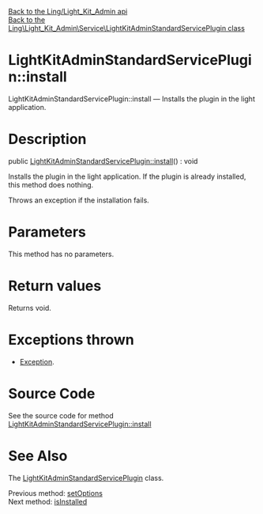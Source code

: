 [Back to the Ling/Light_Kit_Admin api](https://github.com/lingtalfi/Light_Kit_Admin/blob/master/doc/api/Ling/Light_Kit_Admin.md)<br>
[Back to the Ling\Light_Kit_Admin\Service\LightKitAdminStandardServicePlugin class](https://github.com/lingtalfi/Light_Kit_Admin/blob/master/doc/api/Ling/Light_Kit_Admin/Service/LightKitAdminStandardServicePlugin.md)


LightKitAdminStandardServicePlugin::install
================



LightKitAdminStandardServicePlugin::install — Installs the plugin in the light application.




Description
================


public [LightKitAdminStandardServicePlugin::install](https://github.com/lingtalfi/Light_Kit_Admin/blob/master/doc/api/Ling/Light_Kit_Admin/Service/LightKitAdminStandardServicePlugin/install.md)() : void




Installs the plugin in the light application.
If the plugin is already installed, this method does nothing.

Throws an exception if the installation fails.




Parameters
================

This method has no parameters.


Return values
================

Returns void.


Exceptions thrown
================

- [Exception](http://php.net/manual/en/class.exception.php).&nbsp;







Source Code
===========
See the source code for method [LightKitAdminStandardServicePlugin::install](https://github.com/lingtalfi/Light_Kit_Admin/blob/master/Service/LightKitAdminStandardServicePlugin.php#L112-L123)


See Also
================

The [LightKitAdminStandardServicePlugin](https://github.com/lingtalfi/Light_Kit_Admin/blob/master/doc/api/Ling/Light_Kit_Admin/Service/LightKitAdminStandardServicePlugin.md) class.

Previous method: [setOptions](https://github.com/lingtalfi/Light_Kit_Admin/blob/master/doc/api/Ling/Light_Kit_Admin/Service/LightKitAdminStandardServicePlugin/setOptions.md)<br>Next method: [isInstalled](https://github.com/lingtalfi/Light_Kit_Admin/blob/master/doc/api/Ling/Light_Kit_Admin/Service/LightKitAdminStandardServicePlugin/isInstalled.md)<br>

